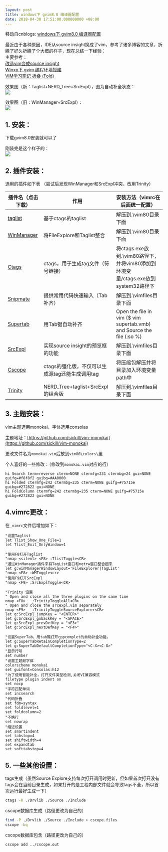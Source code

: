 ```yaml
---
layout: post
title: windows下 gvim8.0 编译器配置
date: 2018-04-30 17:51:00.000000000 +08:00
---
```

移动自cnblogs: [windows下 gvim8.0 编译器配置](https://www.cnblogs.com/ac2sherry/p/8973649.html)

最近由于各种原因，IDE从source insight换成了vim，参考了诸多博客的文章，折腾了好久折腾了个大概的样子，现在总结一下经验：  
主要参考：  
[改造vim变成source insight](http://qiweiyou1982.blog.163.com/blog/static/14164218620132112548476/)  
[Winxp下 gvim 编程环境搭建](https://blog.csdn.net/minico/article/details/1938050)  
[VIM学习笔记 折叠 (Fold)](https://zhuanlan.zhihu.com/p/27473875)  

效果图（新：Taglist+NERD_Tree+SrcExpl），图为自动补全状态：  
![](https://images2018.cnblogs.com/blog/1146999/201805/1146999-20180505011713950-2038894543.png)

效果图（旧：WinManager+SrcExpl）：  
![](https://images2018.cnblogs.com/blog/1146999/201804/1146999-20180430173055152-253098202.png)





## 1. 安装：

下载gvim8.0安装就可以了

刚装完是这个样子的：  
![](https://images2018.cnblogs.com/blog/1146999/201804/1146999-20180430173011463-1517323194.png)

## 2. 插件安装：

选用的插件如下表 （尝试后发现WinManager和SrcExpl冲突，改用Trinity）

| 插件名（点击下载） | 作用 | 安装方法（vimrc在后面统一配置）|
| ---------------- | ---- | -------------------------- |
| [taglist](http://www.vim.org/scripts/script.php?script_id=273) | 基于ctags的taglist | 解压到.\vim80目录下面 |
| [WinManager](http://www.vim.org/scripts/script.php?script_id=95) | 将FileExplore和Taglist整合 | 解压到.\vim80目录下面 |
| [Ctags](http://ctags.sourceforge.net) | ctags，用于生成tag文件（符号链接）| 将ctags.exe放到.\vim80路径下，并将vim80添加到环境变量/ctags.exe放到system32路径下 |
| [Snipmate](http://www.vim.org/scripts/script.php?script_id=2540) | 提供常用代码快速输入（Tab补齐）| 解压到.\vimfiles目录下面 |
| [Supertab](http://www.vim.org/scripts/script.php?script_id=1643) | 用Tab键自动补齐 | Open the file in vim ($ vim supertab.vmb) and Source the file (:so %) |
| [SrcExpl](http://www.vim.org/scripts/script.php?script_id=2179) | 实现source insight的预览框的功能 | 解压到.\vimfiles目录下面 |
| [Cscope](http://sourceforge.net/projects/mslk/files/) | ctags的强化版，不仅可以生成源tag还能生成调用tag | 将压缩包解压并将目录加入环境变量path中 |
| [Trinity](http://www.vim.org/scripts/script.php?script_id=2347) | NERD_Tree+taglist+SrcExpl的组合版 | 解压到.\vimfiles目录下面 |

## 3. 主题安装：

vim主题选用monokai，字体选用consolas

主题地址：[https://github.com/sickill/vim-monokai](https://github.com/sickill/vim-monokai)

更改文件名为`monokai.vim`后放到`vim80\colors\`里

个人喜好的一些修改：（修改到`monokai.vim`对应的行）
```vim
hi Search term=reverse cterm=NONE ctermfg=231 ctermbg=24 gui=NONE guifg=#f8f8f2 guibg=#AA0000
hi Folded ctermfg=242 ctermbg=235 cterm=NONE guifg=#75715e guibg=#272822 gui=NONE
hi FoldColumn ctermfg=242 ctermbg=235 cterm=NONE guifg=#75715e guibg=#272822 gui=NONE
```

## 4.vimrc更改：

在`_vimrc`文件后增加如下：

```vim
"设置Taglist
let Tlist_Show_One_File=1
let Tlist_Exit_OnlyWindow=1
 
"使用F8打开Taglist
"nmap <silent> <F8> :TlistToggle<CR>
"通过WinManager插件来将TagList窗口和netrw窗口整合起来
let g:winManagerWindowLayout='FileExplorer|TagList'
"nmap <F8> :WMToggle<cr>
"使用F9打开SrcExpl
"nmap <F9> :SrcExplToggle<CR>
 
"Trinity 设置
" Open and close all the three plugins on the same time
nmap <F8>   :TrinityToggleAll<CR>
" Open and close the srcexpl.vim separately
nmap <F9>   :TrinityToggleSourceExplorer<CR>
let g:SrcExpl_jumpKey = "<ENTER>"
let g:SrcExpl_gobackKey = "<SPACE>"
let g:SrcExpl_prevDefKey = "<F3>"
let g:SrcExpl_nextDefKey = "<F4>"
 
"设置SuperTab，用tab键打开cppcomplet的自动补全功能。
let g:SuperTabRetainCompletionType=2
let g:SuperTabDefaultCompletionType="<C-X><C-O>"
"显示行号
set number
"设置主题颜字体
colorscheme monokai
set guifont=Consolas:h12
"为了使用智能补全，打开文件类型检测,关闭VI兼容模式
filetype plugin indent on
set nocp
"字符匹配单词
set incsearch
"代码折叠
set fdm=syntax
set foldlevel=1
set foldcolumn=2
"不换行
set nowrap
"缩进设置
set smartindent
set tabstop=4
set shiftwidth=4
set expandtab
set softtabstop=4
```

## 5. 一些其他设置：

tags生成（虽然Source Explore支持每次打开调用时更新，但如果首次打开没有tags会在当前目录生成，如果打开的是工程内部文件就会导致tags不全，所以首次运行最好生成一下）

```bash
ctags -R ./Drvlib ./Source ./Include
```

cscope数据库生成（路径更改为自己的）

```bash
find -P ./Drvlib ./Source ./Include > cscope.files
cscope -bq
```

cscope数据库包含（路径更改为自己的）

```bash
cscope add ../cscope.out
```